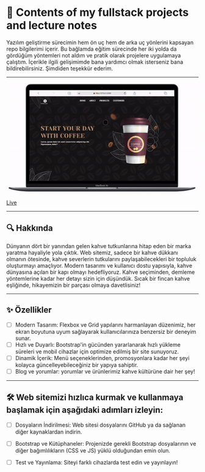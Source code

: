 # 📌 Contents of my fullstack projects and lecture notes

Yazılım geliştirme sürecimin hem ön uç hem de arka uç yönlerini kapsayan repo bilgilerimi içerir. Bu bağlamda eğitim sürecinde her iki yolda da gördüğüm yöntemleri not aldım ve pratik olarak projelere uygulamaya çalıştım. İçerikle ilgili gelişimimde bana yardımcı olmak isterseniz bana bildirebilirsiniz. Şimdiden teşekkür ederim.

---
![Proje Demosu](img/coffe-shop.gif)

[Live](https://codedu-collective.github.io/coffe-shop/)

---

## 🔍 Hakkında

Dünyanın dört bir yanından gelen kahve tutkunlarına hitap eden bir marka yaratma hayaliyle yola çıktık. Web sitemiz, sadece bir kahve dükkanı olmanın ötesinde, kahve severlerin tutkularını paylaşabilecekleri bir topluluk oluşturmayı amaçlıyor. Modern tasarımı ve kullanıcı dostu yapısıyla, kahve dünyasına açılan bir kapı olmayı hedefliyoruz. Kahve seçiminden, demleme yöntemlerine kadar her detayı sizin için düşündük. Sıcak bir fincan kahve eşliğinde, hikayemizin bir parçası olmaya davetlisiniz!

---

## ✨ Özellikler

- [ ] Modern Tasarım: Flexbox ve Grid yapılarını harmanlayan düzenimiz, her ekran boyutuna uyum sağlayarak kullanıcılarınıza benzersiz bir deneyim sunar.
- [ ] Hızlı ve Duyarlı: Bootstrap'in gücünden yararlanarak hızlı yükleme süreleri ve mobil cihazlar için optimize edilmiş bir site sunuyoruz.
- [ ] Dinamik İçerik: Menü seçeneklerinden, promosyonlara kadar her şeyi kolayca güncelleyebileceğiniz bir yapıya sahiptir.
- [ ] Blog ve yorumlar: yorumlar ve ürünlerimiz kahve kültürüne dair her şey!

---

## 🛠️ Web sitemizi hızlıca kurmak ve kullanmaya başlamak için aşağıdaki adımları izleyin:

- [ ] Dosyaların İndirilmesi: Web sitesi dosyalarını GitHub ya da sağlanan diğer kaynaklardan indirin.
- [ ] Bootstrap ve Kütüphaneler: Projenizde gerekli Bootstrap dosyalarının ve diğer bağımlılıkların (CSS ve JS) yüklü olduğundan emin olun.
- [ ] Test ve Yayınlama: Siteyi farklı cihazlarda test edin ve yayınlayın!



